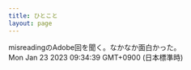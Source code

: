```yaml
---
title: ひとこと
layout: page
---
```

<div class="box" dt="1674434079874">
  misreadingのAdobe回を聞く。なかなか面白かった。
  <div class="content is-small">Mon Jan 23 2023 09:34:39 GMT+0900 (日本標準時)</div>
</div>